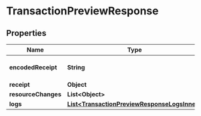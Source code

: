 

# TransactionPreviewResponse


## Properties

| Name | Type | Description | Notes |
|------------ | ------------- | ------------- | -------------|
|**encodedReceipt** | **String** | Hex-encoded binary blob. |  |
|**receipt** | **Object** |  |  |
|**resourceChanges** | **List&lt;Object&gt;** |  |  |
|**logs** | [**List&lt;TransactionPreviewResponseLogsInner&gt;**](TransactionPreviewResponseLogsInner.md) |  |  |



